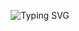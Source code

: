 
<p align="center">
<img src="https://readme-typing-svg.demolab.com?font=Monospace&pause=1000&color=F7F7F7&center=true&vCenter=true&repeat=false&width=500&lines=Welcome+to+my+profile!;I+am+David;A+computer+science+student+from+germany!" alt="Typing SVG" />
</p>

